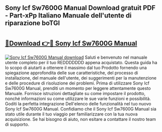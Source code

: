 ## Sony Icf Sw7600G Manual Download gratuit PDF - Part-xPp Italiano Manuale dell'utente di riparazione boTGl

# <h2><a href="http://df9shql.blite.top/?on=Sony+Icf+Sw7600G+Manual">🔗Download 👉🔴 Sony Icf Sw7600G Manual</a></h2>

[![Sony Icf Sw7600G Manual download](https://i.imgur.com/lujVjoI.png)](http://df9shql.blite.top/?on=Sony+Icf+Sw7600G+Manual)
Saluti e benvenuto nel manuale utente completo per il tuo REDDDDDDD appena acquistato. Questa guida ha lo scopo di aiutarti a ottenere il massimo dal tuo Prodotto fornendo una spiegazione approfondita delle sue caratteristiche, del processo di installazione, del manuale dell'utente, dei suggerimenti per la manutenzione e delle procedure di risoluzione dei problemi. Prima di utilizzare Sony Icf Sw7600G Manual, prenditi un momento per leggere attentamente questo Manuale. Fornisce istruzioni dettagliate su come impostare il prodotto, nonché informazioni su come utilizzare le sue varie funzioni e possibilità. Goditi la perfetta integrazione Dell'elenco delle funzionalità nel tuo nuovo Sony Icf Sw7600G Manual. Confidiamo che il Sony Icf Sw7600G Manual sia stato utile durante il tuo viaggio per familiarizzare con la tua nuova acquisizione. Se hai bisogno di aiuto, non esitare a contattare il nostro team di supporto.
